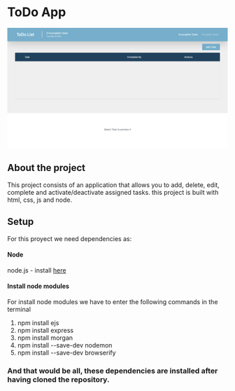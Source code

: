 # ToDo App 
<img src="src/public/images/img.png" alt="My cool logo"/>

## About the project
This project consists of an application that allows you to add, delete, edit, complete and activate/deactivate assigned tasks. this project is built with html, css, js and node.

## Setup
For this proyect we need dependencies as:

#### Node

node.js  - install [here](https://nodejs.org/es/download/)

#### Install node modules

For install node modules we have to enter the following commands in the terminal
1. npm install ejs
2. npm install express
3. npm install morgan
4. npm install --save-dev nodemon
5. npm install --save-dev browserify

### And that would be all, these dependencies are installed after having cloned the repository.